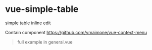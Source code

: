 # vue-simple-table
simple table inline edit

Contain component
https://github.com/vmaimone/vue-context-menu

> full example in general.vue
